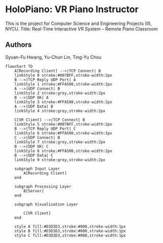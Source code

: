 # HoloPiano: VR Piano Instructor
This is the project for Computer Science and Engineering Projects (II), NYCU.
Title: Real-Time Interactive VR System – Remote Piano Classroom 

## Authors
Syuan-Fu Hwang, Yu-Chun Lin, Ting-Yu Chou


```mermaid
flowchart TD
    A[Recording Client] -->|TCP Connect| B
    linkStyle 0 stroke:#007BFF,stroke-width:2px
    B -->|TCP Reply UDP Port| A
    linkStyle 1 stroke:#FFA500,stroke-width:2px
    A -->|UDP Connect| B
    linkStyle 2 stroke:grey,stroke-width:2px
    B -->|UDP OK| A
    linkStyle 3 stroke:#FFA500,stroke-width:2px
    A -->|UDP Data| B
    linkStyle 4 stroke:grey,stroke-width:2px

    C[VR Client] -->|TCP Connect| B
    linkStyle 5 stroke:#007BFF,stroke-width:2px
    B -->|TCP Reply UDP Port| C
    linkStyle 6 stroke:#FFA500,stroke-width:2px
    C -->|UDP Connect| B
    linkStyle 7 stroke:grey,stroke-width:2px
    B -->|UDP OK| C
    linkStyle 8 stroke:#FFA500,stroke-width:2px
    B -->|UDP Data| C
    linkStyle 9 stroke:grey,stroke-width:2px

    subgraph Input Layer
        A[Recording Client]
    end

    subgraph Processing Layer
        B[Server]
    end

    subgraph Visualization Layer

        C[VR Client]
    end

    style A fill:#D3D3D3,stroke:#000,stroke-width:1px
    style B fill:#D3D3D3,stroke:#000,stroke-width:1px
    style C fill:#D3D3D3,stroke:#000,stroke-width:1px
```
